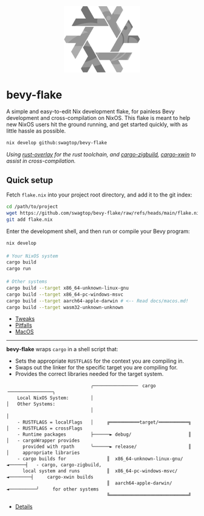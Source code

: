 <div align="center"> <img src="bevy-flake.svg" width="200"/> </div>

# bevy-flake

A simple and easy-to-edit Nix development flake,
for painless Bevy development and cross-compilation on NixOS.
This flake is meant to help new NixOS users hit the ground running,
and get started quickly, with as little hassle as possible.

```sh
nix develop github:swagtop/bevy-flake
```

*Using [rust-overlay][overlay] for the rust toolchain,
and [cargo-zigbuild][zigbuild], [cargo-xwin](xwin) to assist in
cross-compilation.*

[overlay]: https://github.com/oxalica/rust-overlay/
[zigbuild]: https://github.com/rust-cross/cargo-zigbuild
[xwin]: https://github.com/rust-cross/cargo-xwin

## Quick setup

Fetch `flake.nix` into your project root directory, and add it to the git index:

```sh
cd /path/to/project
wget https://github.com/swagtop/bevy-flake/raw/refs/heads/main/flake.nix
git add flake.nix
```

Enter the development shell, and then run or compile your Bevy program:

```sh
nix develop

# Your NixOS system
cargo build
cargo run

# Other systems
cargo build --target x86_64-unknown-linux-gnu
cargo build --target x86_64-pc-windows-msvc
cargo build --target aarch64-apple-darwin # <-- Read docs/macos.md!
cargo build --target wasm32-unknown-unknown
```

- [Tweaks](docs/tweaks.md)
- [Pitfalls](docs/pitfalls.md)
- [MacOS](docs/macos.md)

---

**bevy-flake** wraps `cargo` in a shell script that:
- Sets the appropriate `RUSTFLAGS` for the context you are compiling in.
- Swaps out the linker for the specific target you are compiling for.
- Provides the correct libraries needed for the target system.
```
                               ╭────────────────╴ cargo ╶────────────────╮
    Local NixOS System:        │                                         │   Other Systems:
                               │                                         │
    - RUSTFLAGS = localFlags   │     ╔═══════════target/═══════════╗     │   - RUSTFLAGS = crossFlags
    - Runtime packages         ├──────► debug/                     ║     │   - cargoWrapper provides
      provided with rpath      ╰──────► release/                   ║     │     appropriate libraries
    - cargo builds for               ║  x86_64-unknown-linux-gnu/ ◄──────┤   - cargo, cargo-zigbuild,
      local system and runs          ║  x86_64-pc-windows-msvc/ ◄────────┤     cargo-xwin builds
                                     ║  aarch64-apple-darwin/ ◄──────────╯     for other systems
                                     ╚═════════════════════════════╝
```
- [Details](docs/details.md)
